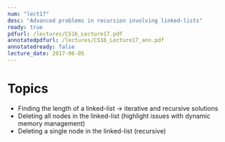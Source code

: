 ```yaml
---
num: "lect17"
desc: "Advanced problems in recursion involving linked-lists"
ready: true
pdfurl: /lectures/CS16_Lecture17.pdf
annotatedpdfurl: /lectures/CS16_Lecture17_ann.pdf
annotatedready: false
lecture_date: 2017-06-05
---
```


# Topics

* Finding the length of a linked-list -> iterative and recursive solutions
* Deleting all nodes in the linked-list (highlight issues with dynamic memory management)
* Deleting a single node in the linked-list (recursive)


